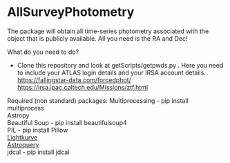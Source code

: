 # AllSurveyPhotometry
The package will obtain all time-series photometry associated with the object that is publicly available. All you need is the RA and Dec!


What do you need to do?
- Clone this repository and look at getScripts/getpwds.py  . Here you need to include your ATLAS login details and your IRSA account details.
https://fallingstar-data.com/forcedphot/ 
https://irsa.ipac.caltech.edu/Missions/ztf.html






Required (non standard) packages:
Multiprocessing - pip install multiprocess  
Astropy  
Beautiful Soup - pip install beautifulsoup4  
PIL - pip install Pillow  
[Lightkurve](https://docs.lightkurve.org/about/install.html)  
[Astroquery](https://astroquery.readthedocs.io/en/latest/)  
jdcal - pip install jdcal

